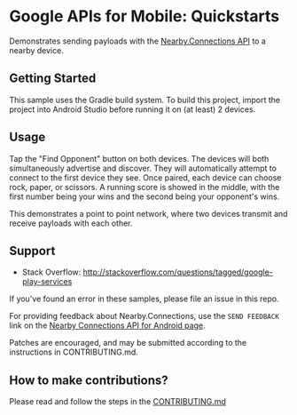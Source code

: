 # Google APIs for Mobile: Quickstarts

Demonstrates sending payloads with the
[Nearby.Connections API](https://developers.google.com/nearby/connections/overview) to a
nearby device.

Getting Started
---------------

This sample uses the Gradle build system. To build this project, import the
project into Android Studio before running it on (at least) 2 devices.

Usage
-------------------

Tap the "Find Opponent" button on both devices. The devices will both simultaneously
advertise and discover. They will automatically attempt to connect to the first device they see.
Once paired, each device can choose rock, paper, or scissors. A running score is showed in the
middle, with the first number being your wins and the second being your opponent's wins.

This demonstrates a point to point network, where two devices transmit and receive
payloads with each other.

Support
-------

- Stack Overflow: http://stackoverflow.com/questions/tagged/google-play-services

If you've found an error in these samples, please file an issue in this repo.

For providing feedback about Nearby.Connections, use the `SEND FEEDBACK` link on
the [Nearby Connections API for Android
page](https://developers.google.com/android/connections).

Patches are encouraged, and may be submitted according to the instructions in
CONTRIBUTING.md.


## How to make contributions?
Please read and follow the steps in the [CONTRIBUTING.md](CONTRIBUTING.md)
